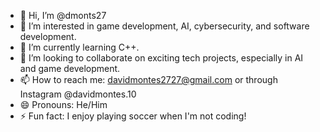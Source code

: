 - 👋 Hi, I’m @dmonts27
- 👀 I’m interested in game development, AI, cybersecurity, and software development.
- 🌱 I’m currently learning C++.
- 💞️ I’m looking to collaborate on exciting tech projects, especially in AI and game development.
- 📫 How to reach me: davidmontes2727@gmail.com or through Instagram @davidmontes.10
- 😄 Pronouns: He/Him
- ⚡ Fun fact: I enjoy playing soccer when I'm not coding!

<!---
dmonts27/dmonts27 is a ✨ special ✨ repository because its `README.md` (this file) appears on your GitHub profile.
You can click the Preview link to take a look at your changes.
--->

